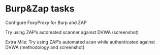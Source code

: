 # Burp&Zap tasks

Configure FoxyProxy for Burp and ZAP

Try using ZAP’s automated scanner against DVWA (screenshot)

Extra Mile: Try using ZAP’s automated scan while authenticated against DVWA (methodology and screenshot)
